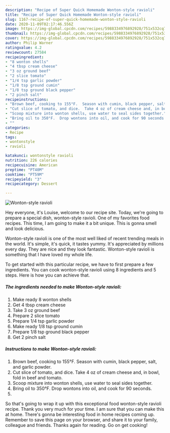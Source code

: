 ```yaml
---
description: "Recipe of Super Quick Homemade Wonton-style ravioli"
title: "Recipe of Super Quick Homemade Wonton-style ravioli"
slug: 1167-recipe-of-super-quick-homemade-wonton-style-ravioli
date: 2020-11-09T02:17:46.556Z
image: https://img-global.cpcdn.com/recipes/5988334976892928/751x532cq70/wonton-style-ravioli-recipe-main-photo.jpg
thumbnail: https://img-global.cpcdn.com/recipes/5988334976892928/751x532cq70/wonton-style-ravioli-recipe-main-photo.jpg
cover: https://img-global.cpcdn.com/recipes/5988334976892928/751x532cq70/wonton-style-ravioli-recipe-main-photo.jpg
author: Philip Warner
ratingvalue: 4.2
reviewcount: 27584
recipeingredient:
- "8 wonton shells"
- "4 tbsp cream cheese"
- "3 oz ground beef"
- "2 slice tomato"
- "1/4 tsp garlic powder"
- "1/8 tsp ground cumin"
- "1/8 tsp ground black pepper"
- "2 pinch salt"
recipeinstructions:
- "Brown beef, cooking to 155°F.  Season with cumin, black pepper, salt, and garlic powder."
- "Cut slice of tomato, and dice.  Take 4 oz of cream cheese and, in bowl, fold in beef and tomato."
- "Scoop mixture into wonton shells, use water to seal sides together."
- "Bring oil to 350°F.  Drop wontons into oil, and cook for 90 seconds."
- ""
categories:
- Recipe
tags:
- wontonstyle
- ravioli

katakunci: wontonstyle ravioli 
nutrition: 226 calories
recipecuisine: American
preptime: "PT40M"
cooktime: "PT59M"
recipeyield: "3"
recipecategory: Dessert

---
```



![Wonton-style ravioli](https://img-global.cpcdn.com/recipes/5988334976892928/751x532cq70/wonton-style-ravioli-recipe-main-photo.jpg)

Hey everyone, it's Louise, welcome to our recipe site. Today, we're going to prepare a special dish, wonton-style ravioli. One of my favorites food recipes. This time, I am going to make it a bit unique. This is gonna smell and look delicious.

Wonton-style ravioli is one of the most well liked of recent trending meals in the world. It's simple, it's quick, it tastes yummy. It's appreciated by millions every day. They are nice and they look fantastic. Wonton-style ravioli is something that I have loved my whole life.




To get started with this particular recipe, we have to first prepare a few ingredients. You can cook wonton-style ravioli using 8 ingredients and 5 steps. Here is how you can achieve that.

<!--inarticleads1-->

##### The ingredients needed to make Wonton-style ravioli:

1. Make ready 8 wonton shells
1. Get 4 tbsp cream cheese
1. Take 3 oz ground beef
1. Prepare 2 slice tomato
1. Prepare 1/4 tsp garlic powder
1. Make ready 1/8 tsp ground cumin
1. Prepare 1/8 tsp ground black pepper
1. Get 2 pinch salt




<!--inarticleads2-->

##### Instructions to make Wonton-style ravioli:

1. Brown beef, cooking to 155°F.  Season with cumin, black pepper, salt, and garlic powder.
1. Cut slice of tomato, and dice.  Take 4 oz of cream cheese and, in bowl, fold in beef and tomato.
1. Scoop mixture into wonton shells, use water to seal sides together.
1. Bring oil to 350°F.  Drop wontons into oil, and cook for 90 seconds.
1. 




So that's going to wrap it up with this exceptional food wonton-style ravioli recipe. Thank you very much for your time. I am sure that you can make this at home. There's gonna be interesting food in home recipes coming up. Remember to save this page on your browser, and share it to your family, colleague and friends. Thanks again for reading. Go on get cooking!
